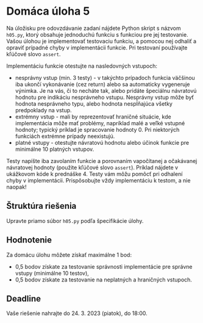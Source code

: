 # Domáca úloha 5
Na úložisku pre odovzdávanie zadaní nájdete Python skript s názvom `h05.py`, ktorý obsahuje jednoduchú funkciu s funkciou pre jej testovanie. Vašou úlohou je implementovať testovaciu funkciu, a pomocou nej odhaliť a opraviť prípadné chyby v implementácii funkcie. Pri testovaní používajte kľúčové slovo `assert`.

Implementáciu funkcie otestujte na nasledovných vstupoch:

* nesprávny vstup (min. 3 testy) - v takýchto prípadoch funkcia väčšinou iba ukončí vykonávanie (cez return) alebo sa automaticky vygeneruje výnimka. Je na vás, či to necháte tak, alebo pridáte špeciálnu návratovú hodnotu pre indikáciu nesprávneho vstupu. Nesprávny vstup môže byť hodnota nesprávneho typu, alebo hodnota nespĺňajúca všetky predpoklady na vstup.
* extrémny vstup - mali by reprezentovať hraničné situácie, kde implementácia môže mať problémy, napríklad malé a veľké vstupné hodnoty; typický príklad je spracovanie hodnoty 0. Pri niektorých funkciách extrémne prípady neexistujú.
* platné vstupy - otestujte návratovú hodnotu alebo účinok funkcie pre minimálne 10 platných vstupov.

Testy napíšte iba zavolaním funkcie a porovnaním vapočítanej a očakávanej návratovej hodnoty (použite kľúčové slovo `assert`). Príklad nájdete v ukážkovom kóde k prednáške 4. Testy vám môžu pomôcť pri odhalení chyby v implementácii. Prispôsobujte vždy implementáciu k testom, a nie naopak!

## Štruktúra riešenia
Upravte priamo súbor `h05.py` podľa špecifikácie úlohy.

## Hodnotenie
Za domácu úlohu môžete získať maximálne 1 bod:

* 0,5 bodov získate za testovanie správnosti implementácie pre správne vstupy (minimálne 10 testov),
* 0,5 bodov získate za testovanie na neplatných a hraničných vstupoch.

## Deadline
Vaše riešenie nahrajte do 24. 3. 2023 (piatok), do 18:00.
